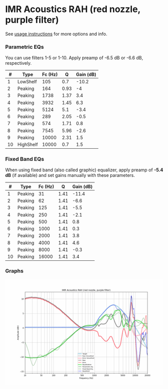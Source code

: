 # IMR Acoustics RAH (red nozzle, purple filter)
See [usage instructions](https://github.com/jaakkopasanen/AutoEq#usage) for more options and info.

### Parametric EQs
You can use filters 1-5 or 1-10. Apply preamp of -6.5 dB or -6.6 dB, respectively.

|   # | Type      |   Fc (Hz) |    Q |   Gain (dB) |
|-----|-----------|-----------|------|-------------|
|   1 | LowShelf  |       105 | 0.7  |       -10.2 |
|   2 | Peaking   |       164 | 0.93 |        -4   |
|   3 | Peaking   |      1738 | 1.37 |         3.4 |
|   4 | Peaking   |      3932 | 1.45 |         6.3 |
|   5 | Peaking   |      5124 | 5.1  |        -3.4 |
|   6 | Peaking   |       289 | 2.05 |        -0.5 |
|   7 | Peaking   |       574 | 1.71 |         0.8 |
|   8 | Peaking   |      7545 | 5.96 |        -2.6 |
|   9 | Peaking   |     10000 | 2.31 |         1.5 |
|  10 | HighShelf |     10000 | 0.7  |         1.5 |

### Fixed Band EQs
When using fixed band (also called graphic) equalizer, apply preamp of **-5.4 dB** (if available) and set gains manually with these parameters.

|   # | Type    |   Fc (Hz) |    Q |   Gain (dB) |
|-----|---------|-----------|------|-------------|
|   1 | Peaking |        31 | 1.41 |       -11.4 |
|   2 | Peaking |        62 | 1.41 |        -6.6 |
|   3 | Peaking |       125 | 1.41 |        -5.5 |
|   4 | Peaking |       250 | 1.41 |        -2.1 |
|   5 | Peaking |       500 | 1.41 |         0.8 |
|   6 | Peaking |      1000 | 1.41 |         0.3 |
|   7 | Peaking |      2000 | 1.41 |         3.8 |
|   8 | Peaking |      4000 | 1.41 |         4.6 |
|   9 | Peaking |      8000 | 1.41 |        -0.3 |
|  10 | Peaking |     16000 | 1.41 |         3.4 |

### Graphs
![](./IMR%20Acoustics%20RAH%20(red%20nozzle,%20purple%20filter).png)
